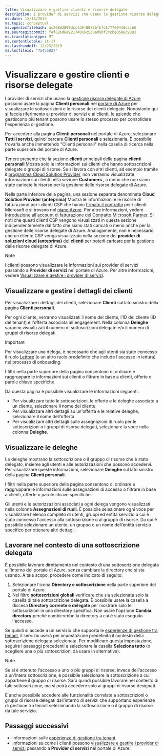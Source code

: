 ```yaml
---
title: Visualizzare e gestire clienti e risorse delegate
description: I provider di servizi che usano la gestione risorse delegate di Azure possono visualizzare tutte le sottoscrizioni e le risorse dei clienti delegate passando a Clienti personali nel portale di Azure.
ms.date: 12/18/2019
ms.topic: conceptual
ms.openlocfilehash: ac268d2899dcc3d940072bfbfd17770044dc3c66
ms.sourcegitcommit: f4f626d6e92174086c530ed9bf3ccbe058639081
ms.translationtype: MT
ms.contentlocale: it-IT
ms.lasthandoff: 12/25/2019
ms.locfileid: "75456827"
---
```

# <a name="view-and-manage-customers-and-delegated-resources"></a>Visualizzare e gestire clienti e risorse delegate

I provider di servizi che usano la [gestione risorse delegate di Azure](../concepts/azure-delegated-resource-management.md) possono usare la pagina **Clienti personali** nel [portale di Azure](https://portal.azure.com) per visualizzare le sottoscrizioni e le risorse dei clienti delegate. Nonostante qui si faccia riferimento ai provider di servizi e ai clienti, le aziende che gestiscono più tenant possono usare lo stesso processo per consolidare l'esperienza di gestione.

Per accedere alla pagina **Clienti personali** nel portale di Azure, selezionare **Tutti i servizi**, quindi cercare **Clienti personali** e selezionarla. È possibile trovarla anche immettendo "Clienti personali" nella casella di ricerca nella parte superiore del portale di Azure.

Tenere presente che la sezione **clienti** principali della pagina **clienti personali** Mostra solo le informazioni sui clienti che hanno sottoscrizioni delegate o gruppi di risorse. Se si lavora con altri clienti, ad esempio tramite il [programma Cloud Solution Provider](https://docs.microsoft.com/partner-center/csp-overview), non verranno visualizzate informazioni sui clienti nella sezione **Customers** , a meno che non siano state caricate le risorse per la gestione delle risorse delegate di Azure.

Nella parte inferiore della pagina, una sezione separata denominata **Cloud Solution Provider (anteprima)** Mostra le informazioni e le risorse di fatturazione per i clienti CSP che hanno [firmato il contratto](https://docs.microsoft.com/partner-center/confirm-customer-agreement) per i clienti Microsoft e si trovano nel [piano Azure](https://docs.microsoft.com/partner-center/azure-plan-get-started). Per altre informazioni, vedere [Introduzione all'account di fatturazione del Contratto Microsoft Partner](../../billing/mpa-overview.md). Si noti che questi clienti CSP vengono visualizzati in questa sezione indipendentemente dal fatto che siano stati caricati o meno anche per la gestione delle risorse delegate di Azure. Analogamente, non è necessario che un cliente CSP venga visualizzato nella sezione del **provider di soluzioni cloud (anteprima)** dei **clienti** per poterli caricare per la gestione delle risorse delegate di Azure.

> [!NOTE]
> I clienti possono visualizzare le informazioni sui provider di servizi passando a **Provider di servizi** nel portale di Azure. Per altre informazioni, vedere [Visualizzare e gestire i provider di servizi](view-manage-service-providers.md).

## <a name="view-and-manage-customer-details"></a>Visualizzare e gestire i dettagli dei clienti

Per visualizzare i dettagli dei clienti, selezionare **Clienti** sul lato sinistro della pagina **Clienti personali**.

Per ogni cliente, verranno visualizzati il nome del cliente, l'ID del cliente (ID del tenant) e l'offerta associata all'engagement. Nella colonna **Deleghe** saranno visualizzati il numero di sottoscrizioni delegate e/o il numero di gruppi di risorse delegati.

> [!IMPORTANT]
> Per visualizzare una delega, è necessario che agli utenti sia stato concesso il ruolo [Lettore](../../role-based-access-control/built-in-roles.md#reader) (o un altro ruolo predefinito che include l'accesso in lettura) nel processo di onboarding.

I filtri nella parte superiore della pagina consentono di ordinare e raggruppare le informazioni sui clienti o filtrare in base a clienti, offerte o parole chiave specifiche.

Da questa pagina è possibile visualizzare le informazioni seguenti:

- Per visualizzare tutte le sottoscrizioni, le offerte e le deleghe associate a un cliente, selezionare il nome del cliente.
- Per visualizzare altri dettagli su un'offerta e le relative deleghe, selezionare il nome dell'offerta.
- Per visualizzare altri dettagli sulle assegnazioni di ruolo per le sottoscrizioni o i gruppi di risorse delegati, selezionare la voce nella colonna **Deleghe**.

## <a name="view-delegations"></a>Visualizzare le deleghe

Le deleghe mostrano la sottoscrizione o il gruppo di risorse che è stato delegato, insieme agli utenti e alle autorizzazioni che possono accedervi. Per visualizzare queste informazioni, selezionare **Deleghe** sul lato sinistro della pagina **Clienti personali**.

I filtri nella parte superiore della pagina consentono di ordinare e raggruppare le informazioni sulle assegnazioni di accesso o filtrare in base a clienti, offerte o parole chiave specifiche.

Gli utenti e le autorizzazioni associati a ogni delega vengono visualizzati nella colonna **Assegnazioni di ruoli**. È possibile selezionare ogni voce per visualizzare l'elenco completo di utenti, gruppi ed entità servizio a cui è stato concesso l'accesso alla sottoscrizione o al gruppo di risorse. Da qui è possibile selezionare un utente, un gruppo o un nome dell'entità servizio specifico per ottenere altri dettagli.

## <a name="work-in-the-context-of-a-delegated-subscription"></a>Lavorare nel contesto di una sottoscrizione delegata

È possibile lavorare direttamente nel contesto di una sottoscrizione delegata all'interno del portale di Azure, senza cambiare la directory che si sta usando. A tale scopo, procedere come indicato di seguito:

1. Selezionare l'icona **Directory e sottoscrizione** nella parte superiore del portale di Azure.
2. Nel filtro **sottoscrizioni globali** verificare che sia selezionata solo la casella di tale sottoscrizione delegata. È possibile usare la casella a discesa **Directory corrente e delegate** per mostrare solo le sottoscrizioni in una directory specifica. Non usare l'opzione **Cambia directory** perché cambierebbe la directory a cui è stato eseguito l'accesso.

Se quindi si accede a un servizio che supporta le [esperienze di gestione tra tenant](../concepts/cross-tenant-management-experience.md), il servizio userà per impostazione predefinita il contesto della sottoscrizione delegata selezionata. Per modificare questa impostazione, seguire i passaggi precedenti e selezionare la casella **Seleziona tutto** (o scegliere una o più sottoscrizioni da usare in alternativa).

> [!NOTE]
> Se si è ottenuto l'accesso a uno o più gruppi di risorse, invece dell'accesso a un'intera sottoscrizione, è possibile selezionare la sottoscrizione a cui appartiene il gruppo di risorse. Sarà quindi possibile lavorare nel contesto di tale sottoscrizione, ma si potrà accedere solo ai gruppi di risorse designati.

È anche possibile accedere alle funzionalità correlate a sottoscrizioni o gruppi di risorse delegati dall'interno di servizi che supportano esperienze di gestione tra tenant selezionando la sottoscrizione o il gruppo di risorse da tale servizio.

## <a name="next-steps"></a>Passaggi successivi

- Informazioni sulle [esperienze di gestione tra tenant](../concepts/cross-tenant-management-experience.md).
- Informazioni su come i clienti possono [visualizzare e gestire i provider di servizi](view-manage-service-providers.md) passando a **Provider di servizi** nel portale di Azure.
